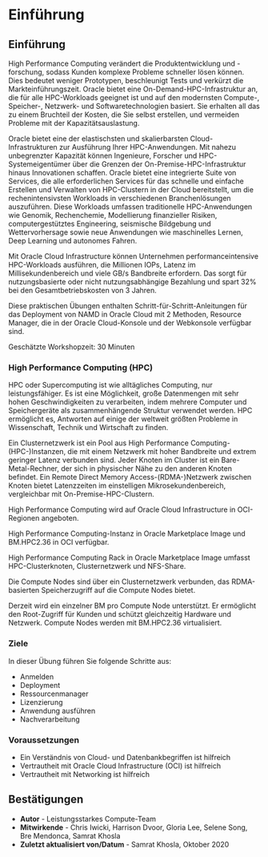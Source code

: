# Einführung

## Einführung

High Performance Computing verändert die Produktentwicklung und -forschung, sodass Kunden komplexe Probleme schneller lösen können. Dies bedeutet weniger Prototypen, beschleunigt Tests und verkürzt die Markteinführungszeit. Oracle bietet eine On-Demand-HPC-Infrastruktur an, die für alle HPC-Workloads geeignet ist und auf den modernsten Compute-, Speicher-, Netzwerk- und Softwaretechnologien basiert. Sie erhalten all das zu einem Bruchteil der Kosten, die Sie selbst erstellen, und vermeiden Probleme mit der Kapazitätsauslastung.

Oracle bietet eine der elastischsten und skalierbarsten Cloud-Infrastrukturen zur Ausführung Ihrer HPC-Anwendungen. Mit nahezu unbegrenzter Kapazität können Ingenieure, Forscher und HPC-Systemeigentümer über die Grenzen der On-Premise-HPC-Infrastruktur hinaus Innovationen schaffen. Oracle bietet eine integrierte Suite von Services, die alle erforderlichen Services für das schnelle und einfache Erstellen und Verwalten von HPC-Clustern in der Cloud bereitstellt, um die rechenintensivsten Workloads in verschiedenen Branchenlösungen auszuführen. Diese Workloads umfassen traditionelle HPC-Anwendungen wie Genomik, Rechenchemie, Modellierung finanzieller Risiken, computergestütztes Engineering, seismische Bildgebung und Wettervorhersage sowie neue Anwendungen wie maschinelles Lernen, Deep Learning und autonomes Fahren.

Mit Oracle Cloud Infrastructure können Unternehmen performanceintensive HPC-Workloads ausführen, die Millionen IOPs, Latenz im Millisekundenbereich und viele GB/s Bandbreite erfordern. Das sorgt für nutzungsbasierte oder nicht nutzungsabhängige Bezahlung und spart 32% bei den Gesamtbetriebskosten von 3 Jahren.

Diese praktischen Übungen enthalten Schritt-für-Schritt-Anleitungen für das Deployment von NAMD in Oracle Cloud mit 2 Methoden, Resource Manager, die in der Oracle Cloud-Konsole und der Webkonsole verfügbar sind.

Geschätzte Workshopzeit: 30 Minuten

### High Performance Computing (HPC)

HPC oder Supercomputing ist wie alltägliches Computing, nur leistungsfähiger. Es ist eine Möglichkeit, große Datenmengen mit sehr hohen Geschwindigkeiten zu verarbeiten, indem mehrere Computer und Speichergeräte als zusammenhängende Struktur verwendet werden. HPC ermöglicht es, Antworten auf einige der weltweit größten Probleme in Wissenschaft, Technik und Wirtschaft zu finden.

Ein Clusternetzwerk ist ein Pool aus High Performance Computing-(HPC-)Instanzen, die mit einem Netzwerk mit hoher Bandbreite und extrem geringer Latenz verbunden sind. Jeder Knoten im Cluster ist ein Bare-Metal-Rechner, der sich in physischer Nähe zu den anderen Knoten befindet. Ein Remote Direct Memory Access-(RDMA-)Netzwerk zwischen Knoten bietet Latenzzeiten im einstelligen Mikrosekundenbereich, vergleichbar mit On-Premise-HPC-Clustern.

High Performance Computing wird auf Oracle Cloud Infrastructure in OCI-Regionen angeboten.

High Performance Computing-Instanz in Oracle Marketplace Image und BM.HPC2.36 in OCI verfügbar.

High Performance Computing Rack in Oracle Marketplace Image umfasst HPC-Clusterknoten, Clusternetzwerk und NFS-Share.

Die Compute Nodes sind über ein Clusternetzwerk verbunden, das RDMA-basierten Speicherzugriff auf die Compute Nodes bietet.

Derzeit wird ein einzelner BM pro Compute Node unterstützt. Er ermöglicht den Root-Zugriff für Kunden und schützt gleichzeitig Hardware und Netzwerk. Compute Nodes werden mit BM.HPC2.36 virtualisiert.

### Ziele

In dieser Übung führen Sie folgende Schritte aus:

*   Anmelden
*   Deployment
*   Ressourcenmanager
*   Lizenzierung
*   Anwendung ausführen
*   Nachverarbeitung

### Voraussetzungen

*   Ein Verständnis von Cloud- und Datenbankbegriffen ist hilfreich
*   Vertrautheit mit Oracle Cloud Infrastructure (OCI) ist hilfreich
*   Vertrautheit mit Networking ist hilfreich

## Bestätigungen

*   **Autor** - Leistungsstarkes Compute-Team
*   **Mitwirkende** - Chris Iwicki, Harrison Dvoor, Gloria Lee, Selene Song, Bre Mendonca, Samrat Khosla
*   **Zuletzt aktualisiert von/Datum** - Samrat Khosla, Oktober 2020